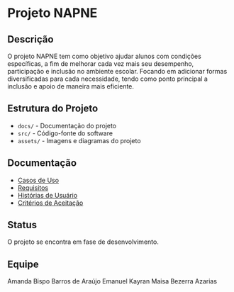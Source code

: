 # Projeto NAPNE

## Descrição
O projeto NAPNE tem como objetivo ajudar alunos com condições específicas, a fim de melhorar cada vez mais seu desempenho, participação e inclusão no ambiente escolar. Focando em adicionar formas diversificadas para cada necessidade, tendo como ponto principal a inclusão e apoio de maneira mais eficiente.

## Estrutura do Projeto
- `docs/` - Documentação do projeto
- `src/` - Código-fonte do software
- `assets/` - Imagens e diagramas do projeto

## Documentação
- [Casos de Uso](docs/casos_de_uso.md)
- [Requisitos](docs/requisitos.md)
- [Histórias de Usuário](docs/historias_usuario.md)
- [Critérios de Aceitação](docs/criterios_aceitacao.md)

## Status
O projeto se encontra em fase de desenvolvimento. 

## Equipe
Amanda Bispo Barros de Araújo
Emanuel Kayran
Maisa Bezerra Azarias 
